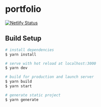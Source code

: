 # portfolio

[![Netlify Status](https://api.netlify.com/api/v1/badges/04586c97-fc45-485d-8ab3-940f6796ab7b/deploy-status)](https://app.netlify.com/sites/brave-brown-d6c044/deploys)

## Build Setup

```bash
# install dependencies
$ yarn install

# serve with hot reload at localhost:3000
$ yarn dev

# build for production and launch server
$ yarn build
$ yarn start

# generate static project
$ yarn generate
```
